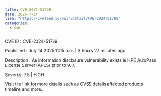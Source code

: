 ```yaml
--- 
title: CVE-2024-51769
date: 2025-7-14
lien: "https://cvefeed.io/vuln/detail/CVE-2024-51769"
categories:
  - cve
---
```


CVE ID : CVE-2024-51769

Published :  July 14
2025
11:15 a.m. | 3 hours
27 minutes ago

Description : An information disclosure vulnerability exists in HPE AutoPass License Server (APLS) prior to 9.17.

Severity: 7.5 | HIGH

Visit the link for more details
such as CVSS details
affected products
timeline
and more...
